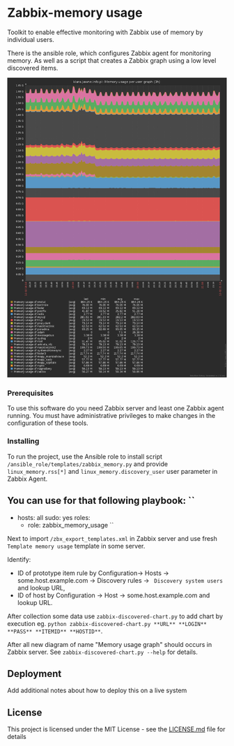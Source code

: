 # Zabbix-memory usage

Toolkit to enable effective monitoring with Zabbix use of memory by individual users.

There is the ansible role, which configures Zabbix agent for monitoring memory. As well as a script that creates a Zabbix graph using a low level discovered items.

![Example graph](/example-graph.png?raw=true "Example graph")

### Prerequisites

To use this software do you need Zabbix server and least one Zabbix agent running. You must have administrative privileges to make changes in the configuration of these tools.

### Installing

To run the project, use the Ansible role to install script ``/ansible_role/templates/zabbix_memory.py`` and provide ``linux_memory.rss[*]`` and ``linux_memory.discovery_user`` user parameter in Zabbix Agent.

You can use for that following playbook:
``
---
- hosts: all
  sudo: yes
  roles:
    - role: zabbix_memory_usage
``

Next to import ``/zbx_export_templates.xml`` in Zabbix server and use fresh ``Template memory usage`` template in some server.

Identify: 
* ID of prototype item rule by Configuration-> Hosts -> some.host.example.com -> Discovery rules -> `` Discovery system users`` and lookup URL,
* ID of host by Configuration -> Host -> some.host.example.com and lookup URL. 

After collection some data use ``zabbix-discovered-chart.py`` to add chart by execution eg. ``python zabbix-discovered-chart.py **URL** **LOGIN** **PASS** **ITEMID** **HOSTID**``.

After all new diagram of name "Memory usage graph" should occurs in Zabbix server. See ``zabbix-discovered-chart.py --help`` for details.

## Deployment

Add additional notes about how to deploy this on a live system

## License

This project is licensed under the MIT License - see the [LICENSE.md](LICENSE.md) file for details

